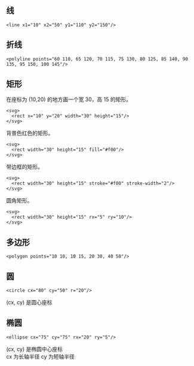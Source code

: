 ## 线
```
<line x1="10" x2="50" y1="110" y2="150"/>
```

## 折线
```
<polyline points="60 110, 65 120, 70 115, 75 130, 80 125, 85 140, 90 135, 95 150, 100 145"/>
```

## 矩形
在座标为 (10,20) 的地方画一个宽 30，高 15 的矩形。
```
<svg>
  <rect x="10" y="20" width="30" height="15"/>
</svg>
```

背景色红色的矩形。
```
<svg>
  <rect width="30" height="15" fill="#f00"/>
</svg>
```

带边框的矩形。
```
<svg>
  <rect width="30" height="15" stroke="#f00" stroke-width="2"/>
</svg>
```

圆角矩形。
```
<svg>
  <rect width="30" height="15" rx="5" ry="10"/>
</svg>
```

## 多边形
```
<polygon points="10 10, 10 15, 20 30, 40 50"/>
```

## 圆
```
<circle cx="80" cy="50" r="20"/>
```

(cx, cy) 是圆心座标

## 椭圆
```
<ellipse cx="75" cy="75" rx="20" ry="5"/>
```

(cx, cy) 是椭圆中心座标  
cx 为长轴半径
cy 为短轴半径
